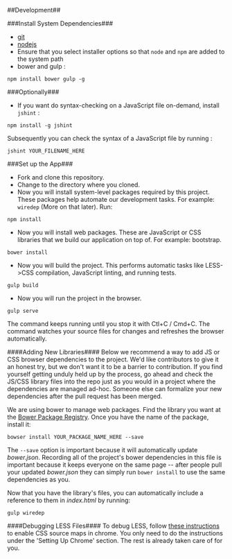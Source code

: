 ##Development##

###Install System Dependencies###
 - [git](http://git-scm.com/)
 - [nodejs](https://nodejs.org/)
  - Ensure that you select installer options so that `node` and `npm` are added to the system path
 - bower and gulp :
 
 ```
 npm install bower gulp -g
 ```

###Optionally###
 - If you want do syntax-checking on a JavaScript file on-demand, install `jshint` : 
 
 ```
 npm install -g jshint
 ```
 Subsequently you can check the syntax of a JavaScript file by running :
 ```
 jshint YOUR_FILENAME_HERE
 ```

###Set up the App###
 - Fork and clone this repository.
 - Change to the directory where you cloned.
 - Now you will install system-level packages required by this project. These packages help automate our development tasks. For example: `wiredep` (More on that later). Run:
```
npm install
```
 - Now you will install web packages. These are JavaScript or CSS libraries that we build our application on top of. For example: bootstrap.
```
bower install
```
 - Now you will build the project. This performs automatic tasks like LESS->CSS compilation, JavaScript linting, and running tests.
```
gulp build
```

 - Now you will run the project in the browser. 
```
gulp serve
```
The command keeps running until you stop it with Ctl+C / Cmd+C. The command watches your source files for changes and refreshes the browser automatically.

####Adding New Libraries####
Below we recommend a way to add JS or CSS browser dependencies to the project. We'd like contributors to give it an honest try, but we don't want it to be a barrier to contribution. If you find yourself getting unduly held up by the process, go ahead and check the JS/CSS library files into the repo just as you would in a project where the dependencies are managed ad-hoc. Someone else can formalize your new dependencies after the pull request has been merged.

We are using bower to manage web packages. Find the library you want at the [Bower Package Registry](http://bower.io/search/). Once you have the name of the package, install it:
```
bowser install YOUR_PACKAGE_NAME_HERE --save
```
The ```--save``` option is important because it will automatically update *bower.json*. Recording all of the project's bower dependencies in this file is important because it keeps everyone on the same page -- after people pull your updated *bower.json* they can simply run ```bower install``` to use the same dependencies as you.

Now that you have the library's files, you can automatically include a reference to them in *index.html* by running:
```
gulp wiredep
```

####Debugging LESS Files####
To debug LESS, follow [these instructions](http://robdodson.me/debug-less-with-chrome-developer-tools/#settingupchromeahrefidsettingupchromea) to enable CSS source maps in chrome. You only need to do the instructions under the 'Setting Up Chrome' section. The rest is already taken care of for you.
